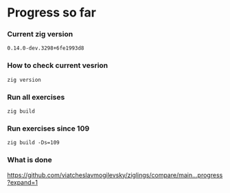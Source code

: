 # Progress so far

### Current zig version

`0.14.0-dev.3298+6fe1993d8`

### How to check current vesrion

`zig version`

### Run all exercises

`zig build`

### Run exercises since 109

`zig build -Ds=109` 

### What is done

https://github.com/viatcheslavmogilevsky/ziglings/compare/main...progress?expand=1
